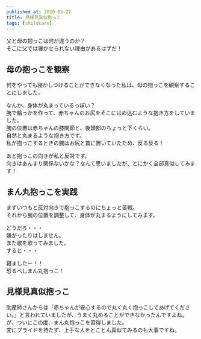 ```yaml
---
published_at: 2020-02-27
title: 見様見真似抱っこ
tags: [childcare]
---
```


父と母の抱っこは何が違うのか？  
そこに父では寝かせられない理由があるはずだ！  

## 母の抱っこを観察

何をやっても寝かしつけることができなくなった私は、母の抱っこを観察することにしました。  

なんか、身体が丸まっているっぽい？  
腕で輪っかを作って、赤ちゃんのお尻をそこにはめ込むような抱き方をしていました。  
腕の位置は赤ちゃんの膝関節と、後頭部のちょっと下くらい。  
自然と丸まるような抱き方です。  
私が抱っこするときの腕はお尻と首に置いていたため、反る反る！  

あと抱っこの向きが私と反対です。  
向きはあんまり関係ないかな？なんて思いましたが、とにかく全部真似してみます！  

## まん丸抱っこを実践

まずいつもと反対向きで抱っこするのにちょっと苦戦。  
それから腕の位置を調整して、身体が丸まるようにしてみます。  

どうだろ・・・  
嫌がったりはしません。  
また歌を歌ってみました。  
すると・・・  

寝ましたー！！  
恐るべしまん丸抱っこ！  

## 見様見真似抱っこ

助産師さんからは「赤ちゃんが安心するので丸く丸く抱っこしてあげてください。」と言われていましたが、うまく丸めることができなかったんですよね。  
が、ついにこの度、まん丸抱っこを習得しました。  
変にプライドを持たず、上手な人をとことん真似てみるのも大事ですね。  
